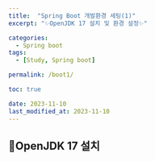 ```yaml
---
title:  "Spring Boot 개발환경 세팅(1)"
excerpt: "✨OpenJDK 17 설치 및 환경 설정✨"

categories:
  - Spring boot
tags:
  - [Study, Spring boot]

permalink: /boot1/

toc: true

date: 2023-11-10
last_modified_at: 2023-11-10
---
```


## 🌿OpenJDK 17 설치
